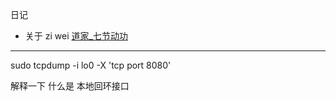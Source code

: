 日记

+ 关于 zi wei
[道家_七节动功](https://www.baidu.com/video/page?pd=video_page&nid=12338853221329872595&sign=10590579186388046640&word=%E8%8E%B2%E8%8A%B1%E7%94%9F%E6%B3%95%E9%97%A8%E7%9A%84%E9%9D%99%E5%8A%9F&oword=%E8%8E%B2%E8%8A%B1%E7%94%9F%E6%B3%95%E9%97%A8%E7%9A%84%E9%9D%99%E5%8A%9F&atn=index&frsrcid=4185&ext=%7B%22jsy%22%3A1%7D&top=%7B%22sfhs%22%3A1%2C%22_hold%22%3A2%7D&sl=2&fr0=B&fr1=B&lid=10340781937419837755&referlid=10340781937419837755&ms=1&_t=1736573494298)


---

sudo tcpdump -i lo0 -X 'tcp port 8080'

解释一下 什么是 本地回环接口
